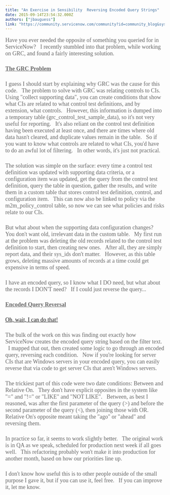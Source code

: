 ```yaml
---
title: "An Exercise in Sensibility  Reversing Encoded Query Strings"
date: 2015-09-14T23:54:32.000Z
authors: ["jbauguess"]
link: "https://community.servicenow.com/community?id=community_blog&sys_id=246e6eaddbd0dbc01dcaf3231f9619b9"
---
```

<p style="margin-bottom: 27px; color: #666666; font-family: 'Roboto Slab', Georgia, Times, serif; font-size: 18px;">Have you ever needed the opposite of something you queried for in ServiceNow?   I recently stumbled into that problem, while working on GRC, and found a fairly interesting solution.</p><p style="margin-bottom: 27px; color: #666666; font-family: 'Roboto Slab', Georgia, Times, serif; font-size: 18px;"><span style="text-decoration: underline;"><strong>The GRC Problem</strong></span></p><p style="margin-bottom: 27px; color: #666666; font-family: 'Roboto Slab', Georgia, Times, serif; font-size: 18px;">I guess I should start by explaining why GRC was the cause for this code.   The problem to solve with GRC was relating controls to CIs.   Using "collect supporting data", you can create conditions that show what CIs are related to what control test definitions, and by extension, what controls.   However, this information is dumped into a temporary table (grc_control_test_sample_data), so it's not very useful for reporting.   It's also reliant on the control test definition having been executed at least once, and there are times where old data hasn't cleared, and duplicate values remain in the table.   So if you want to know what controls are related to what CIs, you'd have to do an awful lot of filtering.   In other words, it's just not practical.</p><p style="margin-bottom: 27px; color: #666666; font-family: 'Roboto Slab', Georgia, Times, serif; font-size: 18px;">The solution was simple on the surface: every time a control test definition was updated with supporting data criteria, or a configuration item was updated, get the query from the control test definition, query the table in question, gather the results, and write them in a custom table that stores control test definition, control, and configuration item.   This can now also be linked to policy via the m2m_policy_control table, so now we can see what policies and risks relate to our CIs.</p><p style="margin-bottom: 27px; color: #666666; font-family: 'Roboto Slab', Georgia, Times, serif; font-size: 18px;">But what about when the supporting data configuration changes?   You don't want old, irrelevant data in the custom table.   My first run at the problem was deleting the old records related to the control test definition to start, then creating new ones.   After all, they are simply report data, and their sys_ids don't matter.   However, as this table grows, deleting massive amounts of records at a time could get expensive in terms of speed.</p><p style="margin-bottom: 27px; color: #666666; font-family: 'Roboto Slab', Georgia, Times, serif; font-size: 18px;">I have an encoded query, so I know what I DO need, but what about the records I DON'T need?   If I could just reverse the query...</p><p style="margin-bottom: 27px; color: #666666; font-family: 'Roboto Slab', Georgia, Times, serif; font-size: 18px;"><span style="text-decoration: underline;"><strong>Encoded Query Reversal</strong></span></p><p style="margin-bottom: 27px; color: #666666; font-family: 'Roboto Slab', Georgia, Times, serif; font-size: 18px;"><span style="color: #1c7c7c;"><a title="ist.github.com/jmbauguess/c19bb5a9cc14ed77932f" href="https://gist.github.com/jmbauguess/c19bb5a9cc14ed77932f">Oh, wait, I can do that!</a></span></p><p style="margin-bottom: 27px; color: #666666; font-family: 'Roboto Slab', Georgia, Times, serif; font-size: 18px;">The bulk of the work on this was finding out exactly how ServiceNow creates the encoded query string based on the filter text.   I mapped that out, then created some logic to go through an encoded query, reversing each condition.   Now if you're looking for server CIs that are Windows servers in your encoded query, you can easily reverse that via code to get server CIs that aren't Windows servers.</p><p style="margin-bottom: 27px; color: #666666; font-family: 'Roboto Slab', Georgia, Times, serif; font-size: 18px;">The trickiest part of this code were two date conditions: Between and Relative On.   They don't have explicit opposites in the system like "=" and "!=" or "LIKE" and "NOT LIKE".   Between, as best I reasoned, was after the first parameter of the query (&gt;) and before the second parameter of the query (&lt;), then joining those with OR.   Relative On's opposite meant taking the "ago" or "ahead" and reversing them.</p><p style="margin-bottom: 27px; color: #666666; font-family: 'Roboto Slab', Georgia, Times, serif; font-size: 18px;">In practice so far, it seems to work slightly better.   The original work is in QA as we speak, scheduled for production next week if all goes well.   This refactoring probably won't make it into production for another month, based on how our priorities line up.</p><p style="margin-bottom: 27px; color: #666666; font-family: 'Roboto Slab', Georgia, Times, serif; font-size: 18px;">I don't know how useful this is to other people outside of the small purpose I gave it, but if you can use it, feel free.   If you can improve it, let me know.</p>